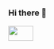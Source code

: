 ### Hi there 👋



<a href="https://github.com/diogovsmartins" alt="github" targe="_blank">

<img  style="height:30px;width:50px;" src="https://img.shields.io/badge/GitHub-000000?&style=flat-square&logo=GitHub&logoColor=red">

</a>


